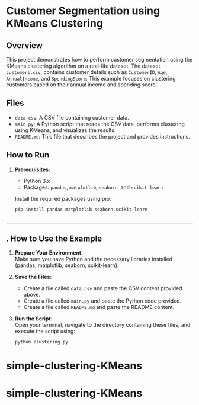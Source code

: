 # Customer Segmentation using KMeans Clustering

## Overview
This project demonstrates how to perform customer segmentation using the KMeans clustering algorithm on a real-life dataset. The dataset, `customers.csv`, contains customer details such as `CustomerID`, `Age`, `AnnualIncome`, and `SpendingScore`. This example focuses on clustering customers based on their annual income and spending score.

## Files
- `data.csv`: A CSV file containing customer data.
- `main.py`: A Python script that reads the CSV data, performs clustering using KMeans, and visualizes the results.
- `README.md`: This file that describes the project and provides instructions.

## How to Run

1. **Prerequisites:**
   - Python 3.x
   - Packages: `pandas`, `matplotlib`, `seaborn`, and `scikit-learn`

   Install the required packages using pip:

   ```bash
   pip install pandas matplotlib seaborn scikit-learn



---

## . How to Use the Example

1. **Prepare Your Environment:**  
   Make sure you have Python and the necessary libraries installed (pandas, matplotlib, seaborn, scikit-learn).

2. **Save the Files:**  
   - Create a file called `data.csv` and paste the CSV content provided above.
   - Create a file called `main.py` and paste the Python code provided.
   - Create a file called `README.md` and paste the README content.

3. **Run the Script:**  
   Open your terminal, navigate to the directory containing these files, and execute the script using:
   ```bash
   python clustering.py
# simple-clustering-KMeans
# simple-clustering-KMeans
